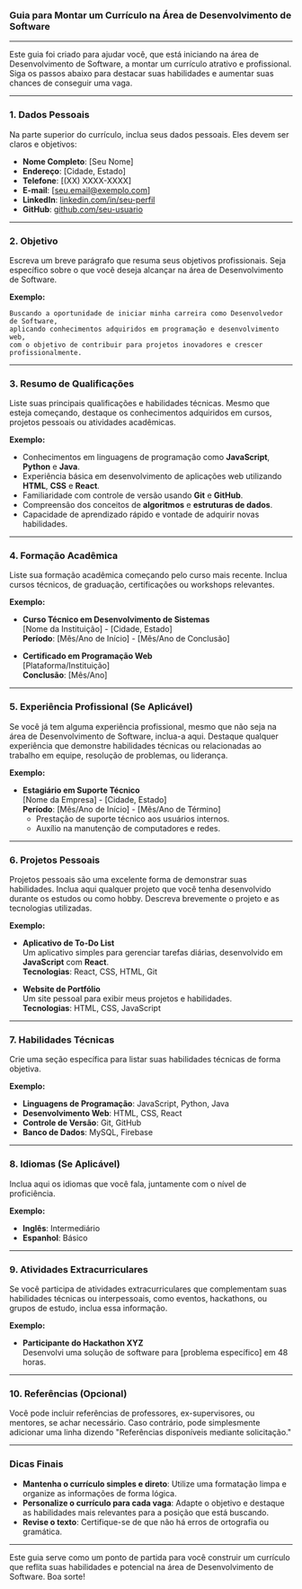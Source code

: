 ### Guia para Montar um Currículo na Área de Desenvolvimento de Software

---

Este guia foi criado para ajudar você, que está iniciando na área de Desenvolvimento de Software, a montar um currículo atrativo e profissional. Siga os passos abaixo para destacar suas habilidades e aumentar suas chances de conseguir uma vaga.

---

### 1. **Dados Pessoais**

Na parte superior do currículo, inclua seus dados pessoais. Eles devem ser claros e objetivos:

- **Nome Completo**: [Seu Nome]
- **Endereço**: [Cidade, Estado]
- **Telefone**: [(XX) XXXX-XXXX]
- **E-mail**: [seu.email@exemplo.com]
- **LinkedIn**: [linkedin.com/in/seu-perfil](linkedin.com/in/seu-perfil) 
- **GitHub**: [github.com/seu-usuario](github.com/seu-usuario)

---

### 2. **Objetivo**

Escreva um breve parágrafo que resuma seus objetivos profissionais. 
Seja específico sobre o que você deseja alcançar na área de Desenvolvimento de Software.

**Exemplo:**
```
Buscando a oportunidade de iniciar minha carreira como Desenvolvedor de Software,
aplicando conhecimentos adquiridos em programação e desenvolvimento web,
com o objetivo de contribuir para projetos inovadores e crescer profissionalmente.
```

---

### 3. **Resumo de Qualificações**

Liste suas principais qualificações e habilidades técnicas. 
Mesmo que esteja começando, destaque os conhecimentos adquiridos em cursos, projetos pessoais ou atividades acadêmicas.

**Exemplo:**
- Conhecimentos em linguagens de programação como **JavaScript**, **Python** e **Java**.
- Experiência básica em desenvolvimento de aplicações web utilizando **HTML**, **CSS** e **React**.
- Familiaridade com controle de versão usando **Git** e **GitHub**.
- Compreensão dos conceitos de **algoritmos** e **estruturas de dados**.
- Capacidade de aprendizado rápido e vontade de adquirir novas habilidades.

---

### 4. **Formação Acadêmica**

Liste sua formação acadêmica começando pelo curso mais recente. 
Inclua cursos técnicos, de graduação, certificações ou workshops relevantes.

**Exemplo:**
- **Curso Técnico em Desenvolvimento de Sistemas**  
  [Nome da Instituição] - [Cidade, Estado]  
  **Período**: [Mês/Ano de Início] - [Mês/Ano de Conclusão]

- **Certificado em Programação Web**  
  [Plataforma/Instituição]  
  **Conclusão**: [Mês/Ano]

---

### 5. **Experiência Profissional** (Se Aplicável)

Se você já tem alguma experiência profissional, mesmo que não seja na área de Desenvolvimento de Software, inclua-a aqui. 
Destaque qualquer experiência que demonstre habilidades técnicas ou relacionadas ao trabalho em equipe, resolução de problemas, ou liderança.

**Exemplo:**
- **Estagiário em Suporte Técnico**  
  [Nome da Empresa] - [Cidade, Estado]  
  **Período**: [Mês/Ano de Início] - [Mês/Ano de Término]  
  - Prestação de suporte técnico aos usuários internos.
  - Auxílio na manutenção de computadores e redes.

---

### 6. **Projetos Pessoais**

Projetos pessoais são uma excelente forma de demonstrar suas habilidades. 
Inclua aqui qualquer projeto que você tenha desenvolvido durante os estudos ou como hobby. 
Descreva brevemente o projeto e as tecnologias utilizadas.

**Exemplo:**
- **Aplicativo de To-Do List**  
  Um aplicativo simples para gerenciar tarefas diárias, desenvolvido em **JavaScript** com **React**.  
  **Tecnologias**: React, CSS, HTML, Git

- **Website de Portfólio**  
  Um site pessoal para exibir meus projetos e habilidades.  
  **Tecnologias**: HTML, CSS, JavaScript

---

### 7. **Habilidades Técnicas**

Crie uma seção específica para listar suas habilidades técnicas de forma objetiva.

**Exemplo:**
- **Linguagens de Programação**: JavaScript, Python, Java
- **Desenvolvimento Web**: HTML, CSS, React
- **Controle de Versão**: Git, GitHub
- **Banco de Dados**: MySQL, Firebase

---

### 8. **Idiomas** (Se Aplicável)

Inclua aqui os idiomas que você fala, juntamente com o nível de proficiência.

**Exemplo:**
- **Inglês**: Intermediário
- **Espanhol**: Básico

---

### 9. **Atividades Extracurriculares**

Se você participa de atividades extracurriculares que complementam suas habilidades técnicas ou interpessoais,
como eventos, hackathons, ou grupos de estudo, inclua essa informação.

**Exemplo:**
- **Participante do Hackathon XYZ**  
  Desenvolvi uma solução de software para [problema específico] em 48 horas.

---

### 10. **Referências** (Opcional)

Você pode incluir referências de professores, ex-supervisores, ou mentores, se achar necessário. 
Caso contrário, pode simplesmente adicionar uma linha dizendo "Referências disponíveis mediante solicitação."

---

### Dicas Finais

- **Mantenha o currículo simples e direto**: Utilize uma formatação limpa e organize as informações de forma lógica.
- **Personalize o currículo para cada vaga**: Adapte o objetivo e destaque as habilidades mais relevantes para a posição que está buscando.
- **Revise o texto**: Certifique-se de que não há erros de ortografia ou gramática.

---

Este guia serve como um ponto de partida para você construir um currículo que reflita suas habilidades e potencial na área de Desenvolvimento de Software. Boa sorte!
